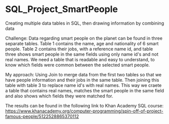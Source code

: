 # SQL_Project_SmartPeople
Creating multiple data tables in SQL, then drawing information by combining data

Challenge: Data regarding smart people on the planet can be found in three separate tables. Table 1 contains the name, age and nationality of 6 smart people. Table 2 contains their jobs, with a reference name id, and table three shows smart people in the same fields using only name id's and not real names. We need a table that is readable and easy to understand, to know which fields were common between the selected smart people. 

My approach: Using Join to merge data from the first two tables so that we have people information and their jobs in the same table. 
Then joining this table with table 3 to replace name id's with real names. This way we craete a table that contains real names, matches the smart people in the same field and also shows which fields they were matched for. 

The results can be found in the following link to Khan Academy SQL course:
https://www.khanacademy.org/computer-programming/spin-off-of-project-famous-people/5122528865370112


